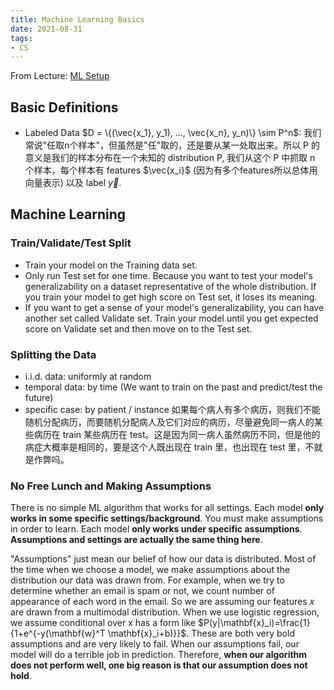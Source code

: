 ```yaml
---
title: Machine Learning Basics
date: 2021-08-31
tags:
- CS
---
```


From Lecture: [ML Setup](https://www.cs.cornell.edu/courses/cs4780/2021fa/lectures/lecturenote01_MLsetup.html)

<!--more-->

## Basic Definitions

- Labeled Data $D = \{(\vec{x_1}, y_1), ..., \vec{x_n}, y_n)\} \sim P^n$: 我们常说"任取n个样本"，但虽然是"任"取的，还是要从某一处取出来。所以 P 的意义是我们的样本分布在一个未知的 distribution P, 我们从这个 P 中抓取 n 个样本，每个样本有 features $\vec{x_i}$ (因为有多个features所以总体用向量表示) 以及 label $\vec{y}$. 



## Machine Learning

### Train/Validate/Test Split

- Train your model on the Training data set. 
- Only run Test set for one time. Because you want to test your model's generalizability on a dataset representative of the whole distribution. If you train your model to get high score on Test set, it loses its meaning. 
- If you want to get a sense of your model's generalizability, you can have another set called Validate set. Train your model until you get expected score on Validate set and then move on to the Test set.

### Splitting the Data

- i.i.d. data: uniformly at random
- temporal data: by time (We want to train on the past and predict/test the future)
- specific case: by patient / instance  如果每个病人有多个病历，则我们不能随机分配病历，而要随机分配病人及它们对应的病历，尽量避免同一病人的某些病历在 train 某些病历在 test。这是因为同一病人虽然病历不同，但是他的病症大概率是相同的，要是这个人既出现在 train 里，也出现在 test 里，不就是作弊吗。

### No Free Lunch and Making Assumptions

There is no simple ML algorithm that works for all settings. Each model **only works in some specific settings/background**. You must make assumptions in order to learn. Each model **only works under specific assumptions**. **Assumptions and settings are actually the same thing here**.

"Assumptions" just mean our belief of how our data is distributed. Most of the time when we choose a model, we make assumptions about the distribution our data was drawn from. For example, when we try to determine whether an email is spam or not, we count number of appearance of each word in the email. So we are assuming our features $x$ are drawn from a multimodal distribution. When we use logistic regression, we assume conditional over x has a form like $P(y|\mathbf{x}_i)=\frac{1}{1+e^{-y(\mathbf{w}^T \mathbf{x}_i+b)}}$. These are both very bold assumptions and are very likely to fail. When our assumptions fail, our model will do a terrible job in prediction. Therefore, **when our algorithm does not perform well, one big reason is that our assumption does not hold**. 





